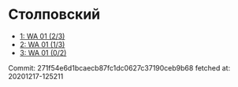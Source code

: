 # Столповский
- [1: WA 01 (2/3)](1.md)
- [2: WA 01 (1/3)](2.md)
- [3: WA 01 (0/2)](3.md)

Commit: 271f54e6d1bcaecb87fc1dc0627c37190ceb9b68
 fetched at: 20201217-125211
